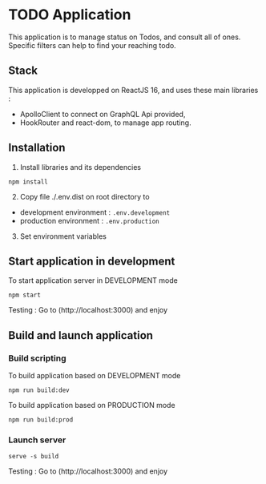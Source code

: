 # TODO Application

This application is to manage status on Todos, and consult all of ones. Specific filters can help to find your reaching todo.

## Stack
This application is developped on ReactJS 16, and uses these main libraries :
- ApolloClient to connect on GraphQL Api provided,
- HookRouter and react-dom, to manage app routing.

## Installation
1. Install libraries and its dependencies
```
npm install
```
2. Copy file ./.env.dist on root directory to
 - development environment : `.env.development`
 - production environment : `.env.production`

3. Set environment variables


## Start application in development
To start application server in DEVELOPMENT mode
```
npm start
```

Testing : Go to (http://localhost:3000) and enjoy

## Build and launch application
### Build scripting
To build application based on DEVELOPMENT mode
```
npm run build:dev
```
To build application based on PRODUCTION mode
```
npm run build:prod
```
### Launch server
```
serve -s build
```

Testing : Go to (http://localhost:3000) and enjoy